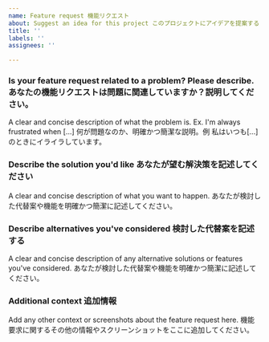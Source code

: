 ```yaml
---
name: Feature request 機能リクエスト
about: Suggest an idea for this project このプロジェクトにアイデアを提案する
title: ''
labels: ''
assignees: ''

---
```


### Is your feature request related to a problem? Please describe. あなたの機能リクエストは問題に関連していますか？説明してください。
A clear and concise description of what the problem is. Ex. I'm always frustrated when [...] 何が問題なのか、明確かつ簡潔な説明。例 私はいつも[...]のときにイライラしています。

### Describe the solution you'd like あなたが望む解決策を記述してください
A clear and concise description of what you want to happen. あなたが検討した代替案や機能を明確かつ簡潔に記述してください。

### Describe alternatives you've considered 検討した代替案を記述する
A clear and concise description of any alternative solutions or features you've considered. あなたが検討した代替案や機能を明確かつ簡潔に記述してください。

### Additional context 追加情報
Add any other context or screenshots about the feature request here. 機能要求に関するその他の情報やスクリーンショットをここに追加してください。
